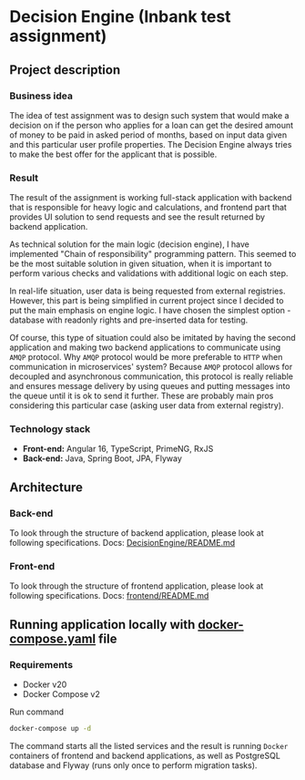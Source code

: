 # Decision Engine (Inbank test assignment)

## Project description

### Business idea
The idea of test assignment was to design such system that would make a decision on if the person who 
applies for a loan can get the desired amount of money to be paid in asked period of months, based on
input data given and this particular user profile properties. The Decision Engine always tries to make
the best offer for the applicant that is possible.

### Result
The result of the assignment is working full-stack application with backend that is responsible for
heavy logic and calculations, and frontend part that provides UI solution to send requests and see
the result returned by backend application.

As technical solution for the main logic (decision engine), I have implemented "Chain of responsibility"
programming pattern. This seemed to be the most suitable solution in given situation, when it is important
to perform various checks and validations with additional logic on each step.

In real-life situation, user data is being requested from external registries. However, this part is being
simplified in current project since I decided to put the main emphasis on engine logic. I have chosen the simplest
option - database with readonly rights and pre-inserted data for testing. 

Of course, this type of situation could also be imitated by having the second application and making
two backend applications to communicate using `AMQP` protocol. Why `AMQP` protocol would be more preferable
to `HTTP` when communication in microservices' system? Because `AMQP` protocol allows for 
decoupled and asynchronous communication, this protocol is really reliable and ensures message delivery by
using queues and putting messages into the queue until it is ok to send it further. These are probably main
pros considering this particular case (asking user data from external registry).

### Technology stack

- **Front-end:** Angular 16, TypeScript, PrimeNG, RxJS
- **Back-end:** Java, Spring Boot, JPA, Flyway

## Architecture

### Back-end
To look through the structure of backend application, please look at following specifications.
Docs: [DecisionEngine/README.md](DecisionEngine/README.md)

### Front-end
To look through the structure of frontend application, please look at following specifications.
Docs: [frontend/README.md](frontend/README.md) 

## Running application locally with [docker-compose.yaml](docker/docker-compose.yaml) file

### Requirements

- Docker v20
- Docker Compose v2

Run command

```sh
docker-compose up -d
```
The command starts all the listed services and the result is running `Docker` containers of 
frontend and backend applications, as well as PostgreSQL database and Flyway
(runs only once to perform migration tasks).

